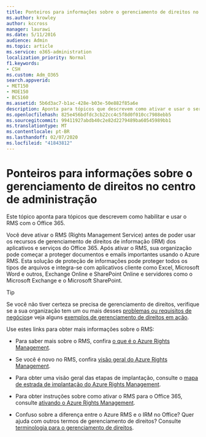 ```yaml
---
title: Ponteiros para informações sobre o gerenciamento de direitos no centro de administração
ms.author: krowley
author: kccross
manager: laurawi
ms.date: 5/11/2016
audience: Admin
ms.topic: article
ms.service: o365-administration
localization_priority: Normal
f1.keywords:
- CSH
ms.custom: Adm_O365
search.appverid:
- MET150
- MOE150
- BCS160
ms.assetid: 5b6d3ac7-b1ac-428e-b03e-50e882f85a6e
description: Aponta para tópicos que descrevem como ativar e usar o serviço de gerenciamento de direitos com o Office 365.
ms.openlocfilehash: 825e456bdfdc3cb22cc4c5f8d0f010cc7988ebb5
ms.sourcegitcommit: 99411927abdb40c2e82d2279489ba60545989bb1
ms.translationtype: MT
ms.contentlocale: pt-BR
ms.lasthandoff: 02/07/2020
ms.locfileid: "41843812"
---
```

# <a name="pointers-to-information-about-rights-management-in-the-admin-center"></a>Ponteiros para informações sobre o gerenciamento de direitos no centro de administração

Este tópico aponta para tópicos que descrevem como habilitar e usar o RMS com o Office 365.
  
Você deve ativar o RMS (Rights Management Service) antes de poder usar os recursos de gerenciamento de direitos de informação (IRM) dos aplicativos e serviços do Office 365. Após ativar o RMS, sua organização pode começar a proteger documentos e emails importantes usando o Azure RMS. Esta solução de proteção de informações pode proteger todos os tipos de arquivos e integra-se com aplicativos cliente como Excel, Microsoft Word e outros, Exchange Online e SharePoint Online e servidores como o Microsoft Exchange e o Microsoft SharePoint.
  
> [!TIP]
> Se você não tiver certeza se precisa de gerenciamento de direitos, verifique se a sua organização tem um ou mais desses [problemas ou requisitos de negócios](https://docs.microsoft.com/rights-management/understand-explore/azure-rms-problems-it-solves)e veja alguns [exemplos de gerenciamento de direitos em ação](https://docs.microsoft.com/rights-management/understand-explore/what-admins-users-see). 
  
Use estes links para obter mais informações sobre o RMS:
  
- Para saber mais sobre o RMS, confira [o que é o Azure Rights Management](https://docs.microsoft.com/rights-management/understand-explore/what-is-azure-rms).

- Se você é novo no RMS, confira [visão geral do Azure Rights Management](https://docs.microsoft.com/rights-management/understand-explore/azure-rights-management).

- Para obter uma visão geral das etapas de implantação, consulte o [mapa de estrada de implantação do Azure Rights Management](https://docs.microsoft.com/rights-management/plan-design/deployment-roadmap).

- Para obter instruções sobre como ativar o RMS para o Office 365, consulte [ativando o Azure Rights Management](https://technet.microsoft.com/library/jj658941.aspx).

- Confuso sobre a diferença entre o Azure RMS e o IRM no Office? Quer ajuda com outros termos de gerenciamento de direitos? Consulte [terminologia para o gerenciamento de direitos](https://technet.microsoft.com/library/dn595132.aspx).
